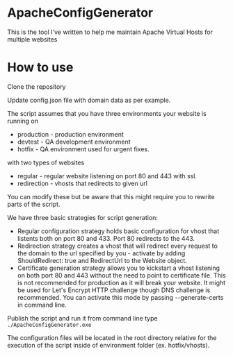 # ApacheConfigGenerator
This is the tool I've written to help me maintain Apache Virtual Hosts for multiple websites
# How to use
Clone the repository

Update config.json file with domain data as per example.

The script assumes that you have three environments your website is running on
- production - production environment
- devtest - QA development environment
- hotfix - QA environment used for urgent fixes.

with two types of websites
- regular - regular website listening on port 80 and 443 with ssl.
- redirection - vhosts that redirects to given url

You can modify these but be aware that this might require you to rewrite parts of the script.

We have three basic strategies for script generation:
- Regular configuration strategy holds basic configuration for vhost that listents both on port 80 and 433. Port 80 redirects to the 443.
- Redirection strategy creates a vhost that will redirect every request to the domain to the url specified by you - activate by adding ShouldRedirect: true and RedirectUrl to the Website object.
- Certificate generation strategy allows you to kickstart a vhost listening on both port 80 and 443 without the need to point to certificate file. This is not recommended for production as it will break your website. It might be used for Let's Encrypt HTTP challenge though DNS challenge is recommended. You can activate this mode by passing --generate-certs in command line.

Publish the script and run it from command line type 
```./ApacheConfigGenerator.exe```

The configuration files will be located in the root directory relative for the execution of the script inside of environment folder (ex. hotfix/vhosts).
